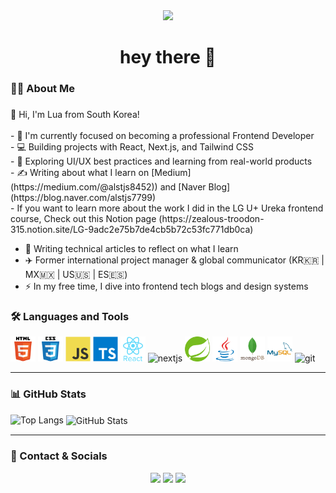 <div align="center">
  <img height="150" src="https://media.giphy.com/media/M9gbBd9nbDrOTu1Mqx/giphy.gif"  />
</div>

###

<h1 align="center">hey there 👋</h1>

###

<h3 align="left">👩‍💻  About Me</h3>

###

<p align="left">
  👋 Hi, I'm Lua from South Korea!<br><br>
  - 🔭 I'm currently focused on becoming a professional Frontend Developer<br>
  - 💻 Building projects with React, Next.js, and Tailwind CSS<br>
  - 🌱 Exploring UI/UX best practices and learning from real-world products<br>
  - ✍️ Writing about what I learn on [Medium](https://medium.com/@alstjs8452)) and [Naver Blog](https://blog.naver.com/alstjs7799)<br>
  - If you want to learn more about the work I did in the LG U+ Ureka frontend course, Check out this Notion page (https://zealous-troodon-315.notion.site/LG-9adc2e75b7de4cb5b72c53fc771db0ca)

  - 📖 Writing technical articles to reflect on what I learn<br>
  - ✈️ Former international project manager & global communicator (KR🇰🇷 | MX🇲🇽 | US🇺🇸 | ES🇪🇸)<br>
  - ⚡ In my free time, I dive into frontend tech blogs and design systems
</p>


###

<p align="left">
</p>


### 🛠️ Languages and Tools

<p align="left">
  <img src="https://raw.githubusercontent.com/devicons/devicon/master/icons/html5/html5-original-wordmark.svg" alt="html5" width="40" height="40"/>
  <img src="https://raw.githubusercontent.com/devicons/devicon/master/icons/css3/css3-original-wordmark.svg" alt="css3" width="40" height="40"/>
  <img src="https://raw.githubusercontent.com/devicons/devicon/master/icons/javascript/javascript-original.svg" alt="javascript" width="40" height="40"/>
  <img src="https://raw.githubusercontent.com/devicons/devicon/master/icons/typescript/typescript-original.svg" alt="typescript" width="40" height="40"/>
  <img src="https://raw.githubusercontent.com/devicons/devicon/master/icons/react/react-original-wordmark.svg" alt="react" width="40" height="40"/>
  <img src="https://cdn.worldvectorlogo.com/logos/nextjs-2.svg" alt="nextjs" width="40" height="40"/>
  <img src="https://raw.githubusercontent.com/devicons/devicon/master/icons/spring/spring-original.svg" alt="spring" width="40" height="40"/>
  <img src="https://raw.githubusercontent.com/devicons/devicon/master/icons/java/java-original.svg" alt="java" width="40" height="40"/>
  <img src="https://raw.githubusercontent.com/devicons/devicon/master/icons/mongodb/mongodb-original-wordmark.svg" alt="mongodb" width="40" height="40"/>
  <img src="https://raw.githubusercontent.com/devicons/devicon/master/icons/mysql/mysql-original-wordmark.svg" alt="mysql" width="40" height="40"/>
  <img src="https://www.vectorlogo.zone/logos/git-scm/git-scm-icon.svg" alt="git" width="40" height="40"/>
</p>

---

### 📊 GitHub Stats

<p>
  <img align="left" src="https://github-readme-stats.vercel.app/api/top-langs/?username=LuaKimm&layout=compact" alt="Top Langs" />
</p>
<p>&nbsp;<img align="center" src="https://github-readme-stats.vercel.app/api?username=LuaKimm&show_icons=true&locale=en" alt="GitHub Stats" /></p>

---


### 🔗 Contact & Socials

<div align="center">
  <a href="https://www.linkedin.com/in/your-profile"><img src="https://img.shields.io/static/v1?message=LinkedIn&logo=linkedin&label=&color=0077B5&logoColor=white&style=for-the-badge" height="30"/></a>
  <a href="https://medium.com/@alstjs8452"><img src="https://img.shields.io/static/v1?message=Medium&logo=medium&label=&color=000000&logoColor=white&style=for-the-badge" height="30"/></a>
  <a href="https://blog.naver.com/alstjs7799"><img src="https://img.shields.io/static/v1?message=NaverBlog&logo=naver&label=&color=03C75A&logoColor=white&style=for-the-badge" height="30"/></a>
</div>
